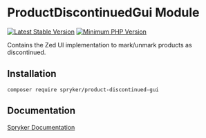 # ProductDiscontinuedGui Module
[![Latest Stable Version](https://poser.pugx.org/spryker/product-discontinued-gui/v/stable.svg)](https://packagist.org/packages/spryker/product-discontinued-gui)
[![Minimum PHP Version](https://img.shields.io/badge/php-%3E%3D%207.4-8892BF.svg)](https://php.net/)

Contains the Zed UI implementation to mark/unmark products as discontinued.

## Installation

```
composer require spryker/product-discontinued-gui
```

## Documentation

[Spryker Documentation](https://academy.spryker.com/developing_with_spryker/module_guide/modules.html)
